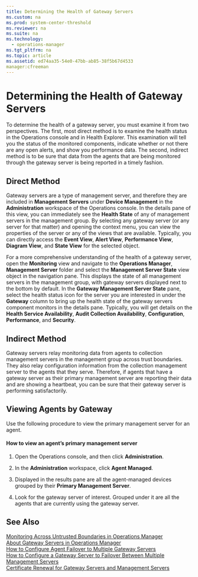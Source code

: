 ```yaml
---
title: Determining the Health of Gateway Servers
ms.custom: na
ms.prod: system-center-threshold
ms.reviewer: na
ms.suite: na
ms.technology: 
  - operations-manager
ms.tgt_pltfrm: na
ms.topic: article
ms.assetid: ed74aa35-54e0-47bb-ab85-38f5b67d4533
manager:cfreeman
---
```

# Determining the Health of Gateway Servers
To determine the health of a gateway server, you must examine it from two perspectives. The first, most direct method is to examine the health status in the Operations console and in Health Explorer.  This examination will tell you the status of the monitored components, indicate whether or not there are any open alerts, and show you performance data.  The second, indirect method is to be sure that data from the agents that are being monitored through the gateway server is being reported in a timely fashion.  
  
## Direct Method  
Gateway servers are a type of management server, and therefore they are included in **Management Servers** under **Device Management** in the **Administration** workspace of the Operations console. In the details pane of this view, you can immediately see the **Health State** of any of management servers in the management group. By selecting any gateway server \(or any server for that matter\) and opening the context menu, you can view the properties of the server or any of the views that are available. Typically, you can directly access the **Event View**, **Alert View**, **Performance View**, **Diagram View**, and **State View** for the selected object.  
  
For a more comprehensive understanding of the health of a gateway server, open the **Monitoring** view and navigate to the **Operations Manager**, **Management Server** folder and select the **Management Server State** view object in the navigation pane. This displays the state of all management servers in the management group, with gateway servers displayed next to the bottom by default. In the **Gateway Management Server State** pane, select the health status icon for the server you are interested in under the **Gateway** column to bring up the health state of the gateway servers component monitors in the details pane. Typically, you will get details on the **Health Service Availability**, **Audit Collection Availability**, **Configuration**, **Performance**, and **Security**.  
  
## Indirect Method  
Gateway servers relay monitoring data from agents to collection management servers in the management group across trust boundaries. They also relay configuration information from the collection management server to the agents that they serve. Therefore, if agents that have a gateway server as their primary management server are reporting their data and are showing a heartbeat, you can be sure that their gateway server is performing satisfactorily.  
  
## Viewing Agents by Gateway  
Use the following procedure to view the primary management server for an agent.  
  
#### How to view an agent’s primary management server  
  
1.  Open the Operations console, and then click **Administration**.  
  
2.  In the **Administration** workspace, click **Agent Managed**.  
  
3.  Displayed in the results pane are all the agent\-managed devices grouped by their **Primary Management Server**.  
  
4.  Look for the gateway server of interest. Grouped under it are all the agents that are currently using the gateway server.  
  
## See Also  
[Monitoring Across Untrusted Boundaries in Operations Manager](../../om/manage/Monitoring-Across-Untrusted-Boundaries-in-Operations-Manager.md)  
[About Gateway Servers in Operations Manager](../../om/manage/About-Gateway-Servers-in-Operations-Manager.md)  
[How to Configure Agent Failover to Multiple Gateway Servers](../../om/manage/How-to-Configure-Agent-Failover-to-Multiple-Gateway-Servers.md)  
[How to Configure a Gateway Server to Failover Between Multiple Management Servers](../../om/manage/How-to-Configure-a-Gateway-Server-to-Failover-Between-Multiple-Management-Servers.md)  
[Certificate Renewal for Gateway Servers and Management Servers](../../om/manage/Certificate-Renewal-for-Gateway-Servers-and-Management-Servers.md)  
  
